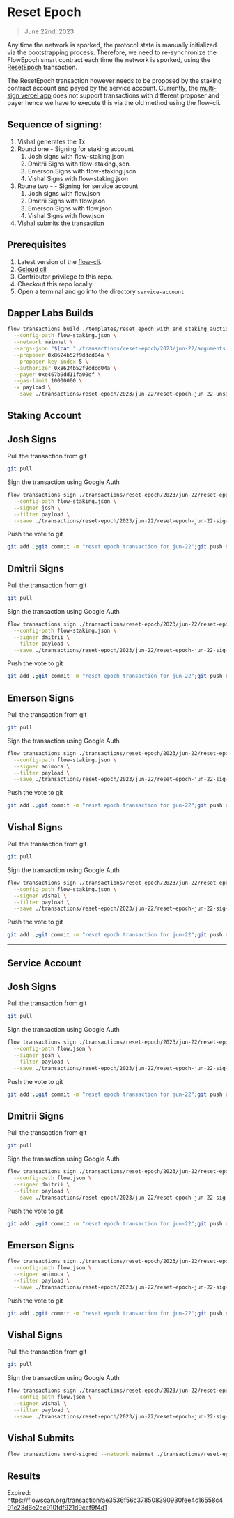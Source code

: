 # Reset Epoch

> June 22nd, 2023

Any time the network is sporked, the protocol state is manually initialized via the bootstrapping process.
Therefore, we need to re-synchronize the FlowEpoch smart contract each time the network is sporked, using the [ResetEpoch](../../../../templates/reset_epoch_with_end_staking_auction.cdc) transaction.

The ResetEpoch transaction however needs to be proposed by the staking contract account and payed by the service account.
Currently, the [multi-sign vercel app](https://flow-multisig-git-service-account-onflow.vercel.app/mainnet) does not support transactions with different proposer and payer hence we have to execute this via the old method using the flow-cli.

## Sequence of signing: 
1. Vishal generates the Tx
2. Round one - Signing for staking account
   1. Josh signs with flow-staking.json
   2. Dmitrii Signs with flow-staking.json
   3. Emerson Signs with flow-staking.json
   4. Vishal Signs with flow-staking.json
3. Roune two - - Signing for service account
   1. Josh signs with flow.json
   2. Dmitrii Signs with flow.json
   3. Emerson Signs with flow.json
   4. Vishal Signs with flow.json
4. Vishal submits the transaction

## Prerequisites
1. Latest version of the [flow-cli](https://developers.flow.com/tools/flow-cli).
2. [Gcloud cli](https://cloud.google.com/sdk/docs/install)
3. Contributor privilege to this repo.
4. Checkout this repo locally.
5. Open a terminal and go into the directory `service-account`

## Dapper Labs Builds

```sh
flow transactions build ./templates/reset_epoch_with_end_staking_auction.cdc \
  --config-path flow-staking.json \
  --network mainnet \
  --args-json "$(cat "./transactions/reset-epoch/2023/jun-22/arguments.json")" \
  --proposer 0x8624b52f9ddcd04a \
  --proposer-key-index 5 \
  --authorizer 0x8624b52f9ddcd04a \
  --payer 0xe467b9dd11fa00df \
  --gas-limit 10000000 \
  -x payload \
  --save ./transactions/reset-epoch/2023/jun-22/reset-epoch-jun-22-unsigned.rlp
```

## Staking Account

## Josh Signs

Pull the transaction from git
```sh
git pull
```

Sign the transaction using Google Auth
```sh
flow transactions sign ./transactions/reset-epoch/2023/jun-22/reset-epoch-jun-22-unsigned.rlp \
  --config-path flow-staking.json \
  --signer josh \
  --filter payload \
  --save ./transactions/reset-epoch/2023/jun-22/reset-epoch-jun-22-sig-1.rlp
```

Push the vote to git
```sh
git add .;git commit -m "reset epoch transaction for jun-22";git push origin main
```

## Dmitrii Signs

Pull the transaction from git
```sh
git pull
```

Sign the transaction using Google Auth
```sh
flow transactions sign ./transactions/reset-epoch/2023/jun-22/reset-epoch-jun-22-sig-1.rlp \
  --config-path flow-staking.json \
  --signer dmitrii \
  --filter payload \
  --save ./transactions/reset-epoch/2023/jun-22/reset-epoch-jun-22-sig-2.rlp
```

Push the vote to git
```sh
git add .;git commit -m "reset epoch transaction for jun-22";git push origin main
```

## Emerson Signs

Pull the transaction from git
```sh
git pull
```

Sign the transaction using Google Auth
```sh
flow transactions sign ./transactions/reset-epoch/2023/jun-22/reset-epoch-jun-22-sig-2.rlp \
  --config-path flow-staking.json \
  --signer animoca \
  --filter payload \
  --save ./transactions/reset-epoch/2023/jun-22/reset-epoch-jun-22-sig-3.rlp
```

Push the vote to git
```sh
git add .;git commit -m "reset epoch transaction for jun-22";git push origin main
```

## Vishal Signs

Pull the transaction from git
```sh
git pull
```

Sign the transaction using Google Auth
```sh
flow transactions sign ./transactions/reset-epoch/2023/jun-22/reset-epoch-jun-22-sig-3.rlp \
  --config-path flow-staking.json \
  --signer vishal \
  --filter payload \
  --save ./transactions/reset-epoch/2023/jun-22/reset-epoch-jun-22-sig-4.rlp
```

Push the vote to git
```sh
git add .;git commit -m "reset epoch transaction for jun-22";git push origin main
```

---

## Service Account
## Josh Signs

Pull the transaction from git
```sh
git pull
```

Sign the transaction using Google Auth
```sh
flow transactions sign ./transactions/reset-epoch/2023/jun-22/reset-epoch-jun-22-sig-4.rlp \
  --config-path flow.json \
  --signer josh \
  --filter payload \
  --save ./transactions/reset-epoch/2023/jun-22/reset-epoch-jun-22-sig-5.rlp
```

Push the vote to git
```sh
git add .;git commit -m "reset epoch transaction for jun-22";git push origin main
```

## Dmitrii Signs

Pull the transaction from git
```sh
git pull
```

Sign the transaction using Google Auth
```sh
flow transactions sign ./transactions/reset-epoch/2023/jun-22/reset-epoch-jun-22-sig-5.rlp \
  --config-path flow.json \
  --signer dmitrii \
  --filter payload \
  --save ./transactions/reset-epoch/2023/jun-22/reset-epoch-jun-22-sig-6.rlp
```


Push the vote to git
```sh
git add .;git commit -m "reset epoch transaction for jun-22";git push origin main
```

## Emerson Signs

```sh
flow transactions sign ./transactions/reset-epoch/2023/jun-22/reset-epoch-jun-22-sig-6.rlp \
  --config-path flow.json \
  --signer animoca \
  --filter payload \
  --save ./transactions/reset-epoch/2023/jun-22/reset-epoch-jun-22-sig-7.rlp
```

Push the vote to git
```sh
git add .;git commit -m "reset epoch transaction for jun-22";git push origin main
```

## Vishal Signs

Pull the transaction from git
```sh
git pull
```

Sign the transaction using Google Auth
```sh
flow transactions sign ./transactions/reset-epoch/2023/jun-22/reset-epoch-jun-22-sig-7.rlp \
  --config-path flow.json \
  --signer vishal \
  --filter payload \
  --save ./transactions/reset-epoch/2023/jun-22/reset-epoch-jun-22-sig-complete.rlp
```

## Vishal Submits

```sh
flow transactions send-signed --network mainnet ./transactions/reset-epoch/2023/jun-22/reset-epoch-jun-22-sig-complete.rlp
```

## Results

Expired:
https://flowscan.org/transaction/ae3536f56c378508390930fee4c16558c491c23d6e2ec910fdf921d9caf9f4d1


